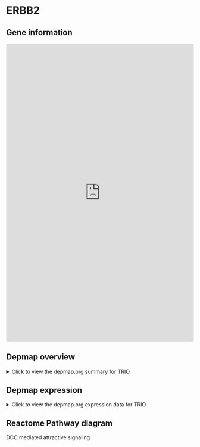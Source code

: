 <h1>ERBB2</h1>

<h2>Gene information</h2>
<iframe src="https://depmap.org/portal/gene/TRIO?tab=about" style="border:none;width:100%;height:800px"></iframe>

<h2>Depmap overview</h2>
<details>
  <summary>Click to view the depmap.org summary for TRIO</summary>
  <iframe src="https://depmap.org/portal/gene/TRIO?tab=overview" style="border:none;width:100%;height:800px"></iframe>
</details>

<h2>Depmap expression</h2>
<details>
  <summary>Click to view the depmap.org expression data for TRIO</summary>
  <iframe src="https://depmap.org/portal/gene/TRIO?tab=characterization" style="border:none;width:100%;height:800px"></iframe>
</details>



<h2>Reactome Pathway diagram</h2>
DCC mediated attractive signaling
<div id="diagramHolder"></div>

<script>
    //Creating the Reactome Diagram widget
    //Take into account a proxy needs to be set up in your server side pointing to www.reactome.org
    function onReactomeDiagramReady(){  //This function is automatically called when the widget code is ready to be used
        var diagram = Reactome.Diagram.create({
            "placeHolder" : "diagramHolder",
            "width" : 900,
            "height" : 500
        });

        //Initialising it to the "Hemostasis" pathway
        diagram.loadDiagram("R-HSA-418885");

        //Adding different listeners

        diagram.onDiagramLoaded(function (loaded) {
            console.info("Loaded ", loaded);
            diagram.flagItems("BAD");
	    diagram.flagItems("Q92934");
            if (loaded == "R-HSA-418885") diagram.selectItem("R-HSA-418885");
        });

     }
</script>



